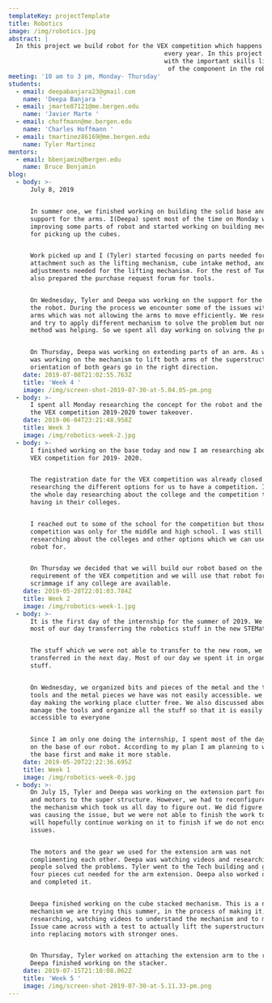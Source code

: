 ```yaml
---
templateKey: projectTemplate
title: Robotics
image: /img/robotics.jpg
abstract: |
  In this project we build robot for the VEX competition which happens 
                                           every year. In this project all the members get to understand and work 
                                           with the important skills like 3D designing, programming, assembling                              
                                            of the component in the robot and many more.
meeting: '10 am to 3 pm, Monday- Thursday'
students:
  - email: deepabanjara23@gmail.com
    name: 'Deepa Banjara '
  - email: jmarte87121@me.bergen.edu
    name: 'Javier Marte '
  - email: choffmann@me.bergen.edu
    name: 'Charles Hoffmann '
  - email: tmartinez86169@me.bergen.edu
    name: Tyler Martinez
mentors:
  - email: bbenjamin@bergen.edu
    name: Bruce Benjamin
blog:
  - body: >-
      July 8, 2019


      In summer one, we finished working on building the solid base and the
      support for the arms. I(Deepa) spent most of the time on Monday working on
      improving some parts of robot and started working on building mechanism
      for picking up the cubes.


      Work picked up and I (Tyler) started focusing on parts needed for future
      attachment such as the lifting mechanism, cube intake method, and
      adjustments needed for the lifting mechanism. For the rest of Tuesday I 
      also prepared the purchase request forum for tools.


      On Wednesday, Tyler and Deepa was working on the support for the arms of
      the robot. During the process we encounter some of the issues with the
      arms which was not allowing the arms to move efficiently. We researched
      and try to apply different mechanism to solve the problem but none of the
      method was helping. So we spent all day working on solving the problem.


      On Thursday, Deepa was working on extending parts of an arm. As well Tyler
      was working on the mechanism to lift both arms of the superstructure so
      orientation of both gears go in the right direction.
    date: 2019-07-08T21:02:55.763Z
    title: 'Week 4 '
    image: /img/screen-shot-2019-07-30-at-5.04.05-pm.png
  - body: >-
      I spent all Monday researching the concept for the robot and the rules for
      the VEX competition 2019-2020 tower takeover.
    date: 2019-06-04T23:21:48.958Z
    title: Week 3
    image: /img/robotics-week-2.jpg
  - body: >-
      I finished working on the base today and now I am researching about the
      VEX competition for 2019- 2020. 


      The registration date for the VEX competition was already closed. I was
      researching the different options for us to have a competition. I spent
      the whole day researching about the college and the competition they are
      having in their colleges.


      I reached out to some of the school for the competition but those
      competition was only for the middle and high school. I was still
      researching about the colleges and other options which we can use our
      robot for.


      On Thursday we decided that we will build our robot based on the
      requirement of the VEX competition and we will use that robot for the
      scrimmage if any college are available.
    date: 2019-05-28T22:01:03.784Z
    title: Week 2
    image: /img/robotics-week-1.jpg
  - body: >-
      It is the first day of the internship for the summer of 2019. We spent
      most of our day transferring the robotics stuff in the new STEMatics room.


      The stuff which we were not able to transfer to the new room, we
      transferred in the next day. Most of our day we spent it in organizing the
      stuff.


      On Wednesday, we organized bits and pieces of the metal and the tools. The
      tools and the metal pieces we have was not easily accessible. we spent the
      day making the working place clutter free. We also discussed about how to
      manage the tools and organize all the stuff so that it is easily
      accessible to everyone


      Since I am only one doing the internship, I spent most of the day working
      on the base of our robot. According to my plan I am planning to work on
      the base first and make it more stable.
    date: 2019-05-20T22:22:36.695Z
    title: Week 1
    image: /img/robotics-week-0.jpg
  - body: >-
      On July 15, Tyler and Deepa was working on the extension part for the arm
      and motors to the super structure. However, we had to reconfigure some of
      the mechanism which took us all day to figure out. We did figure out what
      was causing the issue, but we were not able to finish the work today. We
      will hopefully continue working on it to finish if we do not encounter any
      issues.


      The motors and the gear we used for the extension arm was not
      complimenting each other. Deepa was watching videos and researching how
      people solved the problems. Tyler went to the Tech building and got the
      four pieces cut needed for the arm extension. Deepa also worked on the arm
      and completed it.


      Deepa finished working on the cube stacked mechanism. This is a new
      mechanism we are trying this summer, in the process of making it, we were
      researching, watching videos to understand the mechanism and to modify it.
      Issue came across with a test to actually lift the superstructure, looking
      into replacing motors with stronger ones.


      On Thursday, Tyler worked on attaching the extension arm to the robot.
      Deepa finished working on the stacker.
    date: 2019-07-15T21:10:08.062Z
    title: 'Week 5 '
    image: /img/screen-shot-2019-07-30-at-5.11.33-pm.png
---
```


